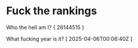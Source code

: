 # Fuck the rankings

Who the hell am I?
{ 26144515 }

What fucking year is it?
[ 2025-04-06T00:06:40Z ]
